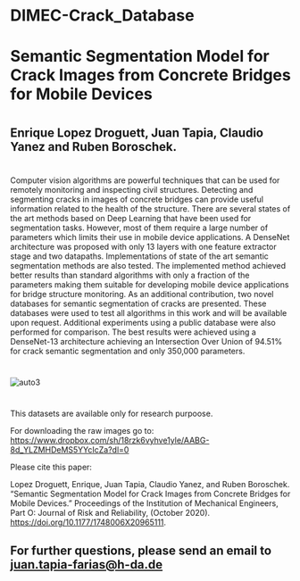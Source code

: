 # DIMEC-Crack_Database
# Semantic Segmentation Model for Crack Images from Concrete Bridges for Mobile Devices
#
## Enrique Lopez Droguett, Juan Tapia, Claudio Yanez and Ruben Boroschek.
#
Computer vision algorithms are powerful techniques that can be used for remotely monitoring and inspecting civil structures. Detecting and segmenting cracks in images of concrete bridges can provide useful information related to the health of the structure. There are several states of the art methods based on Deep Learning that have been used for segmentation tasks. However, most of them require a large number of parameters which limits their use in mobile device applications. 
A DenseNet architecture was proposed with only 13 layers with one feature extractor stage and two datapaths. Implementations of state of the art semantic segmentation methods are also tested. The implemented method achieved better results than standard algorithms with only a fraction of the parameters making them suitable for developing mobile device applications for bridge structure monitoring. As an additional contribution, two novel databases for semantic segmentation of cracks are presented.  These databases were used to test all algorithms in this work and will be available upon request. Additional experiments using a public database were also performed for comparison. The best results were achieved using a DenseNet-13 architecture achieving an Intersection Over Union of 94.51% for crack semantic segmentation and only 350,000 parameters.
#
![auto3](https://user-images.githubusercontent.com/45126159/90991141-fb1a6700-e574-11ea-9518-d742093fa0d9.png)
#
This datasets are available only for research purpoose.

For downloading the raw images go to: 
https://www.dropbox.com/sh/18rzk6vyhve1yle/AABG-8d_YLZMHDeMS5YYcIcZa?dl=0

Please cite this paper:

  Lopez Droguett, Enrique, Juan Tapia, Claudio Yanez, and Ruben Boroschek. “Semantic Segmentation Model for Crack Images from Concrete Bridges for Mobile Devices.” Proceedings of the Institution of Mechanical Engineers, Part O: Journal of Risk and Reliability, (October 2020). https://doi.org/10.1177/1748006X20965111.

## For further questions, please send an email to juan.tapia-farias@h-da.de
